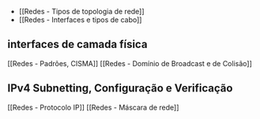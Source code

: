 
- [[Redes - Tipos de topologia de rede]]
- [[Redes - Interfaces e tipos de cabo]]

## interfaces de camada física

[[Redes - Padrões, CISMA]]
[[Redes - Domínio de Broadcast e de Colisão]]

## IPv4 Subnetting, Configuração e Verificação

[[Redes - Protocolo IP]]
[[Redes - Máscara de rede]]